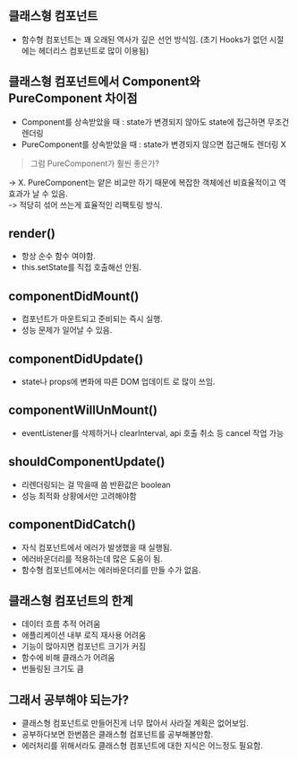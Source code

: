 ## 클래스형 컴포넌트

- 함수형 컴포넌트는 꽤 오래된 역사가 깊은 선언 방식임. (초기 Hooks가 없던 시절에는 헤더리스 컴포넌트로 많이 이용됨)

## 클래스형 컴포넌트에서 Component와 PureComponent 차이점

- Component를 상속받았을 때 : state가 변경되지 않아도 state에 접근하면 무조건 렌더링
- PureComponent를 상속받았을 때 : state가 변경되지 않으면 접근해도 렌더링 X

> 그럼 PureComponent가 훨씬 좋은가?

-> X. PureComponent는 얕은 비교만 하기 때문에 복잡한 객체에선 비효율적이고 역효과가 날 수 있음.  
-> 적당히 섞어 쓰는게 효율적인 리팩토링 방식.

## render()

- 항상 순수 함수 여야함.
- this.setState를 직접 호출해선 안됨.

## componentDidMount()

- 컴포넌트가 마운트되고 준비되는 즉시 실행.
- 성능 문제가 일어날 수 있음.

## componentDidUpdate()

- state나 props에 변화에 따른 DOM 업데이트 로 많이 쓰임.

## componentWillUnMount()

- eventListener를 삭제하거나 clearInterval, api 호출 취소 등 cancel 작업 가능

## shouldComponentUpdate()

- 리렌더링되는 걸 막을때 씀 반환값은 boolean
- 성능 최적화 상황에서만 고려해야함

## componentDidCatch()

- 자식 컴포넌트에서 에러가 발생했을 때 실행됨.
- 에러바운더리를 적용하는데 많은 도움이 됨.
- 함수형 컴포넌트에서는 에러바운더리를 만들 수가 없음.

## 클래스형 컴포넌트의 한계

- 데이터 흐름 추적 어려움
- 애플리케이션 내부 로직 재사용 어려움
- 기능이 많아지면 컴포넌트 크기가 커짐
- 함수에 비해 클래스가 어려움
- 번들링된 크기도 큼

## 그래서 공부해야 되는가?

- 클래스형 컴포넌트로 만들어진게 너무 많아서 사라질 계획은 없어보임.
- 공부하다보면 한번쯤은 클래스형 컴포넌트를 공부해볼만함.
- 에러처리를 위해서라도 클래스형 컴포넌트에 대한 지식은 어느정도 필요함.

